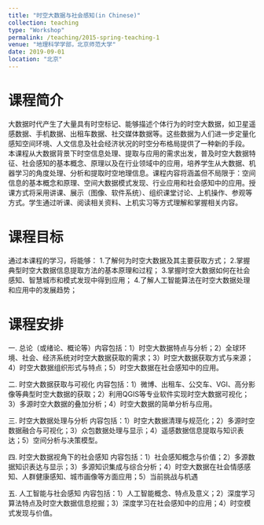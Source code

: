 ```yaml
---
title: "时空大数据与社会感知(in Chinese)"
collection: teaching
type: "Workshop"
permalink: /teaching/2015-spring-teaching-1
venue: "地理科学学部，北京师范大学"
date: 2019-09-01
location: "北京"
---
```


课程简介
======
大数据时代产生了大量具有时空标记、能够描述个体行为的时空大数据，如卫星遥感数据、手机数据、出租车数据、社交媒体数据等。这些数据为人们进一步定量化感知空间环境、人文信息及社会经济状况的时空分布格局提供了一种新的手段。
本课程从大数据背景下时空信息处理、提取与应用的需求出发，普及时空大数据特征、社会感知的基本概念、原理以及在行业领域中的应用，培养学生从大数据、机器学习的角度处理、分析和提取时空地理信息。课程内容将涵盖但不局限于：空间信息的基本概念和原理、空间大数据模式发现、行业应用和社会感知中的应用。授课方式将采用讲课、展示（图像、软件系统）、组织课堂讨论、上机操作、参观等方式。学生通过听课、阅读相关资料、上机实习等方式理解和掌握相关内容。


课程目标
======
通过本课程的学习，将能够：
1.了解何为时空大数据及其主要获取方式；
2.掌握典型时空大数据信息提取方法的基本原理和过程；
3.掌握时空大数据如何在社会感知、智慧城市和模式发现中得到应用；
4.了解人工智能算法在时空大数据处理和应用中的发展趋势；


课程安排
======

一. 总论（或绪论、概论等）内容包括：1）时空大数据特点与分析；2）全球环境、社会、经济系统对时空大数据获取的需求；3）时空大数据获取方式与来源；4）时空大数据组织形式与特点；5）时空大数据在社会感知中的应用。

二. 时空大数据获取与可视化 内容包括：1）微博、出租车、公交车、VGI、高分影像等典型时空大数据的获取；2）利用QGIS等专业软件实现时空大数据可视化；3）多源时空大数据的叠加分析；4）时空大数据的简单分析与应用。

三. 时空大数据处理与分析 内容包括：1）时空大数据清理与规范化；2）多源时空数据融合与可视化；3）众包数据处理与显示；4）遥感数据信息提取与知识表达；5）空间分析与决策模型。

四. 时空大数据视角下的社会感知 内容包括：1）社会感知概念与价值；2）多源数据知识表达与显示；3）多源知识集成与综合分析；4）时空大数据在社会情感感知、人群健康感知、城市画像等方面应用；5）当前挑战与机遇

五. 人工智能与社会感知 内容包括：1）人工智能概念、特点及意义；2）深度学习算法特点及时空大数据信息挖掘；3）深度学习在社会感知中的应用；4）时空模式发现与价值。

